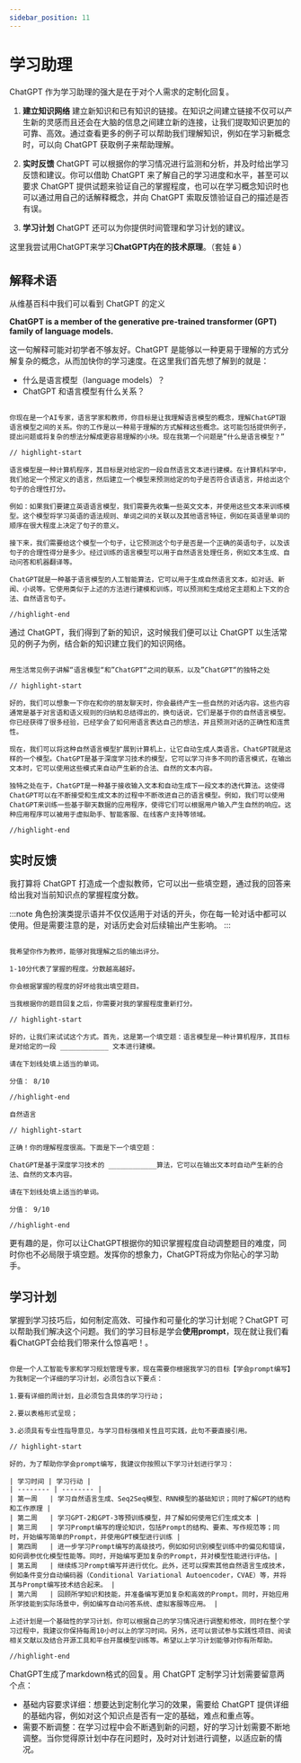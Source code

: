 ```yaml
---
sidebar_position: 11
---
```


# 学习助理

ChatGPT 作为学习助理的强大是在于对个人需求的定制化回复。

1. **建立知识网络** 建立新知识和已有知识的链接。在知识之间建立链接不仅可以产生新的灵感而且还会在大脑的信息之间建立新的连接，让我们提取知识更加的可靠、高效。通过查看更多的例子可以帮助我们理解知识，例如在学习新概念时，可以向 ChatGPT 获取例子来帮助理解。

2. **实时反馈** ChatGPT 可以根据你的学习情况进行监测和分析，并及时给出学习反馈和建议。你可以借助 ChatGPT 来了解自己的学习进度和水平，甚至可以要求 ChatGPT 提供试题来验证自己的掌握程度，也可以在学习概念知识时也可以通过用自己的话解释概念，并向 ChatGPT 索取反馈验证自己的描述是否有误。

3. **学习计划** ChatGPT 还可以为你提供时间管理和学习计划的建议。

这里我尝试用ChatGPT来学习**ChatGPT内在的技术原理**。（套娃🪆）

## 解释术语

从维基百科中我们可以看到 ChatGPT 的定义

**ChatGPT is a member of the generative pre-trained transformer (GPT) family of language models.**

这一句解释可能对初学者不够友好。ChatGPT 是能够以一种更易于理解的方式分解复杂的概念，从而加快你的学习速度。在这里我们首先想了解到的就是：

- 什么是语言模型（language models）？
- ChatGPT 和语言模型有什么关系？

```text

你现在是一个AI专家，语言学家和教师，你目标是让我理解语言模型的概念，理解ChatGPT跟语言模型之间的关系。你的工作是以一种易于理解的方式解释这些概念。这可能包括提供例子，提出问题或将复杂的想法分解成更容易理解的小块。现在我第一个问题是“什么是语言模型？”

// highlight-start

语言模型是一种计算机程序，其目标是对给定的一段自然语言文本进行建模。在计算机科学中，我们给定一个预定义的语言，然后建立一个模型来预测给定的句子是否符合该语言，并给出这个句子的合理性打分。

例如：如果我们要建立英语语言模型，我们需要先收集一些英文文本，并使用这些文本来训练模型。这个模型将学习英语的语法规则、单词之间的关联以及其他语言特征，例如在英语里单词的顺序在很大程度上决定了句子的意义。

接下来，我们需要给这个模型一个句子，让它预测这个句子是否是一个正确的英语句子，以及该句子的合理性得分是多少。经过训练的语言模型可以用于自然语言处理任务，例如文本生成、自动问答和机器翻译等。 

ChatGPT就是一种基于语言模型的人工智能算法，它可以用于生成自然语言文本，如对话、新闻、小说等。它使用类似于上述的方法进行建模和训练，可以预测和生成给定主题和上下文的合法、自然语言句子。

//highlight-end
```

通过 ChatGPT，我们得到了新的知识，这时候我们便可以让 ChatGPT 以生活常见的例子为例，结合新的知识建立我们的知识网络。

```text

用生活常见例子讲解“语言模型“和”ChatGPT“之间的联系，以及”ChatGPT“的独特之处

// highlight-start

好的，我们可以想象一下你在和你的朋友聊天时，你会最终产生一些自然的对话内容。这些内容通常是基于对言语和语义规则的归纳和总结得出的，换句话说，它们是基于你的自然语言模型。你已经获得了很多经验，已经学会了如何用语言表达自己的想法，并且预测对话的正确性和连贯性。

现在，我们可以将这种自然语言模型扩展到计算机上，让它自动生成人类语言。ChatGPT就是这样的一个模型。ChatGPT是基于深度学习技术的模型，它可以学习许多不同的语言模式，在输出文本时，它可以使用这些模式来自动产生新的合法、自然的文本内容。

独特之处在于，ChatGPT是一种基于接收输入文本和自动生成下一段文本的迭代算法。这使得ChatGPT可以在不断接受和生成文本的过程中不断改进自己的语言模型。例如，我们可以使用ChatGPT来训练一些基于聊天数据的应用程序，使得它们可以根据用户输入产生自然的响应。这种应用程序可以被用于虚拟助手、智能客服、在线客户支持等领域。

//highlight-end
```

## 实时反馈

我打算将 ChatGPT 打造成一个虚拟教师，它可以出一些填空题，通过我的回答来给出我对当前知识点的掌握程度分数。

:::note
角色扮演类提示语并不仅仅适用于对话的开头，你在每一轮对话中都可以使用。但是需要注意的是，对话历史会对后续输出产生影响。
:::

```text

我希望你作为教师，能够对我理解之后的输出评分。

1-10分代表了掌握的程度。分数越高越好。

你会根据掌握的程度的好坏给我出填空题目。

当我根据你的题目回复之后，你需要对我的掌握程度重新打分。

// highlight-start

好的，让我们来试试这个方式。首先，这是第一个填空题：语言模型是一种计算机程序，其目标是对给定的一段 ____________ 文本进行建模。

请在下划线处填上适当的单词。

分值： 8/10

//highlight-end

自然语言

// highlight-start

正确！你的理解程度很高。下面是下一个填空题：

ChatGPT是基于深度学习技术的 ____________算法，它可以在输出文本时自动产生新的合法、自然的文本内容。

请在下划线处填上适当的单词。

分值： 9/10

//highlight-end
```

更有趣的是，你可以让ChatGPT根据你的知识掌握程度自动调整题目的难度，同时你也不必局限于填空题。发挥你的想象力，ChatGPT将成为你贴心的学习助手。

## 学习计划

掌握到学习技巧后，如何制定高效、可操作和可量化的学习计划呢？ChatGPT 可以帮助我们解决这个问题。我们的学习目标是学会**使用prompt**，现在就让我们看看ChatGPT会给我们带来什么惊喜吧！。

```text

你是一个人工智能专家和学习规划管理专家，现在需要你根据我学习的目标【学会prompt编写】为我制定一个详细的学习计划，必须包含以下要点：

1.要有详细的周计划，且必须包含具体的学习行动；

2.要以表格形式呈现；

3.必须具有专业性指导意见，与学习目标强相关性且可实践，此句不要直接引用。

// highlight-start

好的，为了帮助你学会prompt编写，我建议你按照以下学习计划进行学习：

| 学习时间 | 学习行动 |
| -------- | -------- |
| 第一周   | 学习自然语言生成、Seq2Seq模型、RNN模型的基础知识；同时了解GPT的结构和工作原理 |
| 第二周   | 学习GPT-2和GPT-3等预训练模型，并了解如何使用它们生成文本 |
| 第三周   | 学习Prompt编写的理论知识，包括Prompt的结构、要素、写作规范等；同时，开始编写简单的Prompt，并使用GPT模型进行训练 |
| 第四周   | 进一步学习Prompt编写的高级技巧，例如如何识别模型训练中的偏见和错误，如何调参优化模型性能等。同时，开始编写更加复杂的Prompt，并对模型性能进行评估。|
| 第五周   | 继续练习Prompt编写并进行优化。此外，还可以探索其他自然语言生成技术，例如条件变分自动编码器（Conditional Variational Autoencoder，CVAE）等，并将其与Prompt编写技术结合起来。 |
| 第六周   | 回顾所学知识和技能，并准备编写更加复杂和高效的Prompt。同时，开始应用所学技能到实际场景中，例如编写自动问答系统、虚拟客服等应用。 |

上述计划是一个基础性的学习计划，你可以根据自己的学习情况进行调整和修改，同时在整个学习过程中，我建议你保持每周10小时以上的学习时间。另外，还可以尝试参与实践性项目、阅读相关文献以及结合开源工具和平台开展模型训练等。希望以上学习计划能够对你有所帮助。

//highlight-end
```

ChatGPT生成了markdown格式的回复。用 ChatGPT 定制学习计划需要留意两个点：

- 基础内容要求详细：想要达到定制化学习的效果，需要给 ChatGPT 提供详细的基础内容，例如对这个知识点是否有一定的基础，难点和重点等。
- 需要不断调整：在学习过程中会不断遇到新的问题，好的学习计划需要不断地调整。当你觉得原计划中存在问题时，及时对计划进行调整，以适应新的情况。